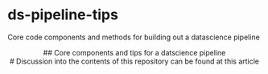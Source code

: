 # ds-pipeline-tips
Core code components and methods for building out a datascience pipeline


<div align="center">
## Core components and tips for a datscience pipeline
</div>

<div align="center">
# Discussion into the contents of this repository can be found at this article 
</div>

